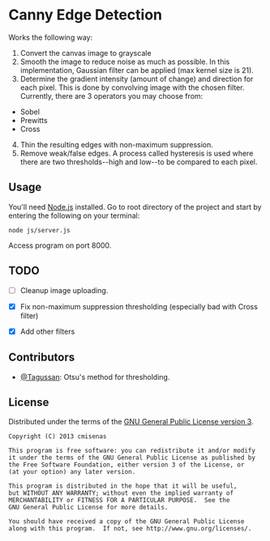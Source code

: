 Canny Edge Detection
====================
Works the following way:

1. Convert the canvas image to grayscale
2. Smooth the image to reduce noise as much as possible.
In this implementation, Gaussian filter can be applied (max kernel size is 21).
3. Determine the gradient intensity (amount of change) and direction for each pixel.
This is done by convolving image with the chosen filter.
Currently, there are 3 operators you may choose from:
  * Sobel
  * Prewitts
  * Cross
4. Thin the resulting edges with non-maximum suppression.
5. Remove weak/false edges.
A process called hysteresis is used where there are two thresholds--high and low--to be compared to each pixel.

## Usage
You'll need [Node.js](http://nodejs.org/) installed.
Go to root directory of the project and start by entering the following on your terminal:
```
node js/server.js
```
Access program on port 8000.

## TODO
+ [ ] Cleanup image uploading.
+ [x] Fix non-maximum suppression thresholding (especially bad with Cross filter)
+ [x] Add other filters


## Contributors
* [@Tagussan](https://github.com/Tagussan): Otsu's method for thresholding.


## License
Distributed under the terms of the [GNU General Public License version 3](http://www.gnu.org/copyleft/gpl.html).

```
Copyright (C) 2013 cmisenas

This program is free software: you can redistribute it and/or modify
it under the terms of the GNU General Public License as published by
the Free Software Foundation, either version 3 of the License, or
(at your option) any later version.

This program is distributed in the hope that it will be useful,
but WITHOUT ANY WARRANTY; without even the implied warranty of
MERCHANTABILITY or FITNESS FOR A PARTICULAR PURPOSE.  See the
GNU General Public License for more details.

You should have received a copy of the GNU General Public License
along with this program.  If not, see http://www.gnu.org/licenses/.
```
